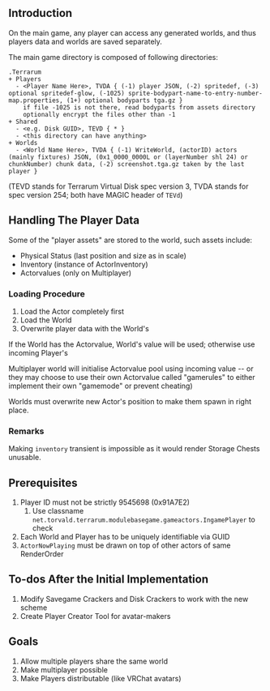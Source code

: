 ## Introduction

On the main game, any player can access any generated worlds, and thus players data and worlds are saved separately.

The main game directory is composed of following directories:

```
.Terrarum
+ Players
  - <Player Name Here>, TVDA { (-1) player JSON, (-2) spritedef, (-3) optional spritedef-glow, (-1025) sprite-bodypart-name-to-entry-number-map.properties, (1+) optional bodyparts tga.gz }
    if file -1025 is not there, read bodyparts from assets directory
    optionally encrypt the files other than -1
+ Shared
  - <e.g. Disk GUID>, TEVD { * }
  - <this directory can have anything>
+ Worlds
  - <World Name Here>, TVDA { (-1) WriteWorld, (actorID) actors (mainly fixtures) JSON, (0x1_0000_0000L or (layerNumber shl 24) or chunkNumber) chunk data, (-2) screenshot.tga.gz taken by the last player }
```

(TEVD stands for Terrarum Virtual Disk spec version 3, TVDA stands for spec version 254; both have MAGIC header of `TEVd`)

## Handling The Player Data

Some of the "player assets" are stored to the world, such assets include:
- Physical Status (last position and size as in scale)
- Inventory (instance of ActorInventory)
- Actorvalues (only on Multiplayer)

### Loading Procedure

1. Load the Actor completely first
2. Load the World
3. Overwrite player data with the World's 
   
If the World has the Actorvalue, World's value will be used; otherwise use incoming Player's

Multiplayer world will initialise Actorvalue pool using incoming value -- or they may choose to use
their own Actorvalue called "gamerules" to either implement their own "gamemode" or prevent cheating)

Worlds must overwrite new Actor's position to make them spawn in right place.

### Remarks

Making `inventory` transient is impossible as it would render Storage Chests unusable.

## Prerequisites

1. Player ID must not be strictly 9545698 (0x91A7E2)
    1. Use classname `net.torvald.terrarum.modulebasegame.gameactors.IngamePlayer` to check
2. Each World and Player has to be uniquely identifiable via GUID
3. `ActorNowPlaying` must be drawn on top of other actors of same RenderOrder

## To-dos After the Initial Implementation

1. Modify Savegame Crackers and Disk Crackers to work with the new scheme
2. Create Player Creator Tool for avatar-makers

## Goals

1. Allow multiple players share the same world
2. Make multiplayer possible
3. Make Players distributable (like VRChat avatars)
